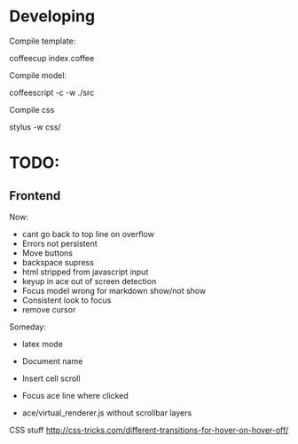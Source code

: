 
Developing
==========

Compile template: 
  
  coffeecup index.coffee

Compile model: 

  coffeescript -c -w ./src

Compile css
  
  stylus -w css/
  

TODO: 
=====

Frontend
--------

Now:

* cant go back to top line on overflow
* Errors not persistent
* Move buttons
* backspace supress
* html stripped from javascript input 
* keyup in ace out of screen detection
* Focus model wrong for markdown show/not show 
* Consistent look to focus
* remove cursor

Someday: 
* latex mode
* Document name
* Insert cell scroll
* Focus ace line where clicked

* ace/virtual_renderer.js without scrollbar layers

CSS stuff http://css-tricks.com/different-transitions-for-hover-on-hover-off/


